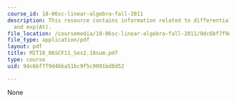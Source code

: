 ```yaml
---
course_id: 18-06sc-linear-algebra-fall-2011
description: This resource contains information related to differential equations
  and exp(At).
file_location: /coursemedia/18-06sc-linear-algebra-fall-2011/9dc6bf7f9d4bba51bc9f5c9091bd8d52_MIT18_06SCF11_Ses2.10sum.pdf
file_type: application/pdf
layout: pdf
title: MIT18_06SCF11_Ses2.10sum.pdf
type: course
uid: 9dc6bf7f9d4bba51bc9f5c9091bd8d52

---
```

None